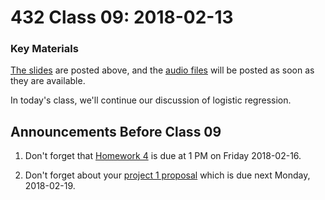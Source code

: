 # 432 Class 09: 2018-02-13

### Key Materials

[The slides](https://github.com/THOMASELOVE/432-2018/tree/master/slides/class09) are posted above, and the [audio files](https://github.com/THOMASELOVE/432-2018/tree/master/slides/class09) will be posted as soon as they are available.

In today's class, we'll continue our discussion of logistic regression.

## Announcements Before Class 09

1. Don't forget that [Homework 4](https://github.com/THOMASELOVE/432-2018/tree/master/assignments/hw4) is due at 1 PM on Friday 2018-02-16.

2. Don't forget about your [project 1 proposal](https://github.com/THOMASELOVE/432-2018/blob/master/projects/project1/README.md#the-proposal) which is due next Monday, 2018-02-19.
